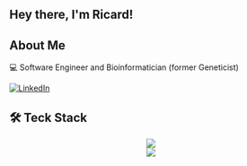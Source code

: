 ## Hey there, I'm Ricard!

## About Me
💻 Software Engineer and Bioinformatician (former Geneticist)

[![LinkedIn](https://custom-icon-badges.demolab.com/badge/LinkedIn-0A66C2?style=for-the-badge&logo=linkedin-white&logoColor=fff)](www.linkedin.com/in/ricard-lambea-jane)


## 🛠️ Teck Stack

<div align="center">
    <a href="https://skillicons.dev">
        <img src="https://skillicons.dev/icons?i=python,bash,js,sklearn,tensorflow,git,docker" />
    </a>
</div>
<div align="center">
    <a href="https://skillicons.dev">
        <img src="https://skillicons.dev/icons?i=r,git,anaconda,vscode,php" />
    </a>
</div>
